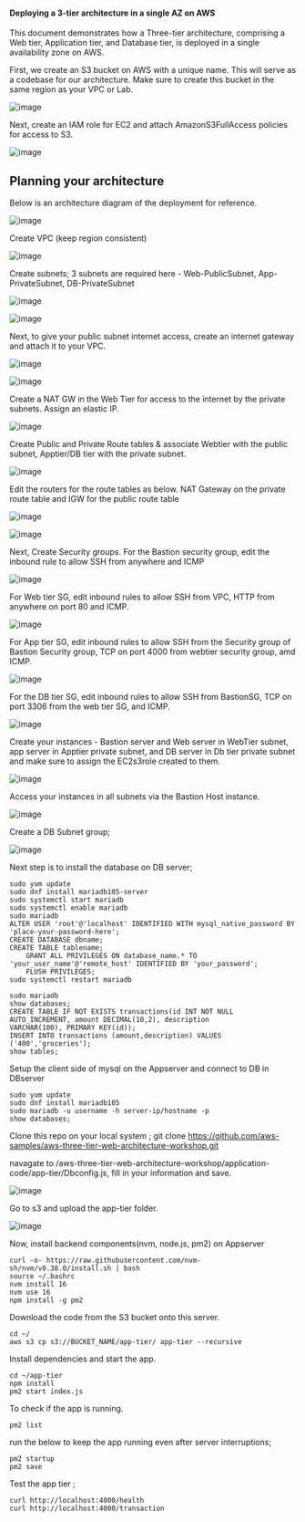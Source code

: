 #### Deploying a 3-tier architecture in a single AZ on AWS

This document demonstrates how a Three-tier architecture, comprising a Web tier, Application tier, and Database tier, is deployed in a single availability zone on AWS.

First, we create an S3 bucket on AWS with a unique name. This will serve as a codebase for our architecture. Make sure to create this bucket in the same region as your VPC or Lab.

![image](https://github.com/user-attachments/assets/a6a2f58a-9cd6-49e5-a8c8-a840a1389361)

Next, create an IAM role for EC2 and attach AmazonS3FullAccess policies for access to S3.

![image](https://github.com/user-attachments/assets/5ade16c6-93e9-4977-a0f5-d8a4b065d1f2)

## Planning your architecture

Below is an architecture diagram of the deployment for reference.

![image](https://github.com/user-attachments/assets/3022075c-9a1c-455a-aa05-0bf53f7d79d4)


Create VPC (keep region consistent)

![image](https://github.com/user-attachments/assets/0de993af-4268-49e1-8f22-bf6cffedd34b)

Create subnets; 3 subnets are required here - Web-PublicSubnet, App-PrivateSubnet, DB-PrivateSubnet

![image](https://github.com/user-attachments/assets/fd9a175b-e79b-4285-ada3-084782457ed2)

![image](https://github.com/user-attachments/assets/39b0ec33-c893-4b8f-bfc8-a121aae4939c)

Next, to give your public subnet internet access, create an internet gateway and attach it to your VPC.

![image](https://github.com/user-attachments/assets/dda64b6c-938e-4a4a-b5ce-01239e1a5cdb)

![image](https://github.com/user-attachments/assets/62ca76a4-01a0-4991-a6eb-658a73dd5996)

Create a NAT GW in the Web Tier for access to the internet by the private subnets. Assign an elastic IP.

![image](https://github.com/user-attachments/assets/bfcd2fbe-e795-4a39-bab2-151a127908c6)

Create Public and Private Route tables & associate Webtier with the public subnet, Apptier/DB tier with the private subnet.

![image](https://github.com/user-attachments/assets/e44697d8-529d-46a9-a024-d5c600c32f74)

Edit the routers for the route tables as below. NAT Gateway on the private route table and IGW for the public route table

![image](https://github.com/user-attachments/assets/6b683fc3-b2c8-4cea-b4a0-700271238979)

![image](https://github.com/user-attachments/assets/5c733812-f8db-4e60-8c8c-0a01b1ee5161)

Next, Create Security groups. For the Bastion security group, edit the inbound rule to allow SSH from anywhere and ICMP

![image](https://github.com/user-attachments/assets/9c1ca7e9-c7f1-47b7-aed3-76dfdf5cf6ff)

For Web tier SG, edit inbound rules to allow SSH from VPC, HTTP from anywhere on port 80 and ICMP.

![image](https://github.com/user-attachments/assets/c22f93a3-9488-4737-a7b1-f700b4516b76)

For App tier SG, edit inbound rules to allow SSH from the Security group of Bastion Security group, TCP on port 4000 from webtier security group, amd ICMP.

![image](https://github.com/user-attachments/assets/47951a94-94c1-43fc-a62b-0a3ffaa70404)

For the DB tier SG, edit inbound rules to allow SSH from BastionSG, TCP on port 3306 from the web tier SG, and ICMP.

![image](https://github.com/user-attachments/assets/a66da5f5-f843-4f2c-a16f-6e74c1ae6cca)

Create your instances - Bastion server and Web server in WebTier subnet, app server in Apptier private subnet, and DB server in Db tier private subnet and make sure to assign the EC2s3role created to them.

![image](https://github.com/user-attachments/assets/faa9d6a8-b316-4a08-94dd-977b2212bd7f)

Access your instances in all subnets via the Bastion Host instance.

![image](https://github.com/user-attachments/assets/54459ed3-67c3-4f47-a274-4ba4ebb7178f)

Create a DB Subnet group;

![image](https://github.com/user-attachments/assets/f24fc522-430d-4a1b-ac06-753eec0761e6)

Next step is to install the database on DB server;

```
sudo yum update
sudo dnf install mariadb105-server
sudo systemctl start mariadb
sudo systemctl enable mariadb
sudo mariadb
ALTER USER 'root'@'localhost' IDENTIFIED WITH mysql_native_password BY 'place-your-password-here';
CREATE DATABASE dbname;
CREATE TABLE tablename;
    GRANT ALL PRIVILEGES ON database_name.* TO 'your_user_name'@'remote_host' IDENTIFIED BY 'your_password';
    FLUSH PRIVILEGES;
sudo systemctl restart mariadb

sudo mariadb
show databases;
CREATE TABLE IF NOT EXISTS transactions(id INT NOT NULL
AUTO_INCREMENT, amount DECIMAL(10,2), description
VARCHAR(100), PRIMARY KEY(id));
INSERT INTO transactions (amount,description) VALUES ('400','groceries');
show tables;
```

Setup the client side of mysql on the Appserver and connect to DB in DBserver

```
sudo yum update
sudo dnf install mariadb105
sudo mariadb -u username -h server-ip/hostname -p
show databases;
```

Clone this repo on your local system ; git clone https://github.com/aws-samples/aws-three-tier-web-architecture-workshop.git

navagate to /aws-three-tier-web-architecture-workshop/application-code/app-tier/Dbconfig.js, fill in your information and save.

![image](https://github.com/user-attachments/assets/d9dc04ee-cdb3-46c2-849c-50f61e9ea032)

Go to s3 and upload the app-tier folder.

![image](https://github.com/user-attachments/assets/d0573c16-d629-48a9-8884-e3673bd12c78)

Now, install backend components(nvm, node.js, pm2) on Appserver

```
curl -o- https://raw.githubusercontent.com/nvm-sh/nvm/v0.38.0/install.sh | bash
source ~/.bashrc
nvm install 16
nvm use 16
npm install -g pm2
```

Download the code from the S3 bucket onto this server.

```
cd ~/
aws s3 cp s3://BUCKET_NAME/app-tier/ app-tier --recursive
```

Install dependencies and start the app.
```
cd ~/app-tier
npm install
pm2 start index.js
```

To check if the app is running. 
```
pm2 list
```

run the below to keep the app running even after server interruptions;
```
pm2 startup
pm2 save
```

Test the app tier ;
```
curl http://localhost:4000/health
curl http://localhost:4000/transaction
```












